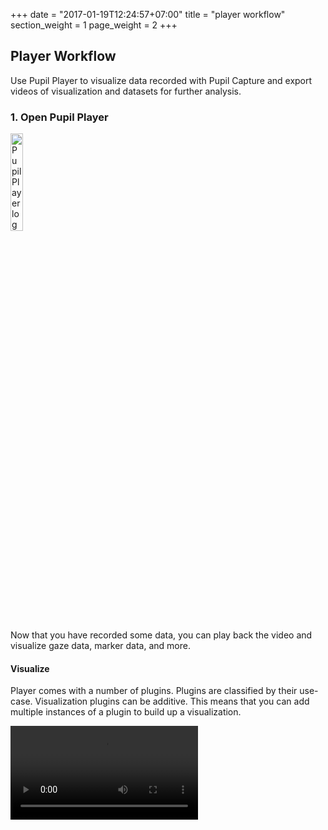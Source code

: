+++
date = "2017-01-19T12:24:57+07:00"
title = "player workflow"
section_weight = 1
page_weight = 2
+++

## Player Workflow
Use Pupil Player to visualize data recorded with Pupil Capture and export videos of visualization and datasets for further analysis.

### 1. Open Pupil Player

<img src="/images/icons/svg/pp.svg" img-class="feature-center logo" width="20%" alt="Pupil Player logo" >

Now that you have recorded some data, you can play back the video and visualize gaze data, marker data, and more.

#### Visualize

Player comes with a number of plugins. Plugins are classified by their use-case. Visualization plugins can be additive. This means that you can add multiple instances of a plugin to build up a visualization.

<video src="/videos/visualize/pp_vis.webm" >

#### Where are Pupil Player exports saved?

<img src="/images/pupil-player/recording/export_folder.webp" alt="Export folder" >

Exports are saved within a dedicated folder named `exports` within the original recording folder.

Each export is contained within a folder within the `exports` folder. The numbers of the export correlate to the trim marks (frame start and frame end) for the export.
